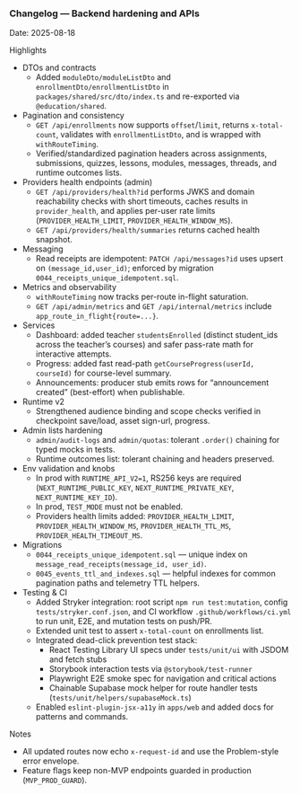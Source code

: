 ### Changelog — Backend hardening and APIs

Date: 2025-08-18

Highlights
- DTOs and contracts
  - Added `moduleDto/moduleListDto` and `enrollmentDto/enrollmentListDto` in `packages/shared/src/dto/index.ts` and re-exported via `@education/shared`.
- Pagination and consistency
  - `GET /api/enrollments` now supports `offset`/`limit`, returns `x-total-count`, validates with `enrollmentListDto`, and is wrapped with `withRouteTiming`.
  - Verified/standardized pagination headers across assignments, submissions, quizzes, lessons, modules, messages, threads, and runtime outcomes lists.
- Providers health endpoints (admin)
  - `GET /api/providers/health?id` performs JWKS and domain reachability checks with short timeouts, caches results in `provider_health`, and applies per-user rate limits (`PROVIDER_HEALTH_LIMIT`, `PROVIDER_HEALTH_WINDOW_MS`).
  - `GET /api/providers/health/summaries` returns cached health snapshot.
- Messaging
  - Read receipts are idempotent: `PATCH /api/messages?id` uses upsert on `(message_id,user_id)`; enforced by migration `0044_receipts_unique_idempotent.sql`.
- Metrics and observability
  - `withRouteTiming` now tracks per-route in-flight saturation.
  - `GET /api/admin/metrics` and `GET /api/internal/metrics` include `app_route_in_flight{route=...}`.
- Services
  - Dashboard: added teacher `studentsEnrolled` (distinct student_ids across the teacher’s courses) and safer pass-rate math for interactive attempts.
  - Progress: added fast read-path `getCourseProgress(userId, courseId)` for course-level summary.
  - Announcements: producer stub emits rows for “announcement created” (best-effort) when publishable.
- Runtime v2
  - Strengthened audience binding and scope checks verified in checkpoint save/load, asset sign-url, progress.
- Admin lists hardening
  - `admin/audit-logs` and `admin/quotas`: tolerant `.order()` chaining for typed mocks in tests.
  - Runtime outcomes list: tolerant chaining and headers preserved.
- Env validation and knobs
  - In prod with `RUNTIME_API_V2=1`, RS256 keys are required (`NEXT_RUNTIME_PUBLIC_KEY`, `NEXT_RUNTIME_PRIVATE_KEY`, `NEXT_RUNTIME_KEY_ID`).
  - In prod, `TEST_MODE` must not be enabled.
  - Providers health limits added: `PROVIDER_HEALTH_LIMIT`, `PROVIDER_HEALTH_WINDOW_MS`, `PROVIDER_HEALTH_TTL_MS`, `PROVIDER_HEALTH_TIMEOUT_MS`.
- Migrations
  - `0044_receipts_unique_idempotent.sql` — unique index on `message_read_receipts(message_id, user_id)`.
  - `0045_events_ttl_and_indexes.sql` — helpful indexes for common pagination paths and telemetry TTL helpers.
- Testing & CI
  - Added Stryker integration: root script `npm run test:mutation`, config `tests/stryker.conf.json`, and CI workflow `.github/workflows/ci.yml` to run unit, E2E, and mutation tests on push/PR.
  - Extended unit test to assert `x-total-count` on enrollments list.
  - Integrated dead-click prevention test stack:
    - React Testing Library UI specs under `tests/unit/ui` with JSDOM and fetch stubs
    - Storybook interaction tests via `@storybook/test-runner`
    - Playwright E2E smoke spec for navigation and critical actions
    - Chainable Supabase mock helper for route handler tests (`tests/unit/helpers/supabaseMock.ts`)
  - Enabled `eslint-plugin-jsx-a11y` in `apps/web` and added docs for patterns and commands.

Notes
- All updated routes now echo `x-request-id` and use the Problem-style error envelope.
- Feature flags keep non-MVP endpoints guarded in production (`MVP_PROD_GUARD`).


